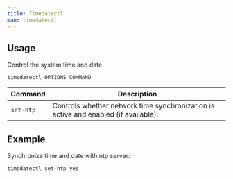 ```yaml
---
title: Timedatectl
man: timedatectl
---
```


## Usage

Control the system time and date.

```shell
timedatectl OPTIONS COMMAND
```

| Command | Description |
| --- | --- |
| `set-ntp` | Controls whether network time synchronization is active and enabled (if available). |

## Example

Synchronize time and date with ntp server:

```shell
timedatectl set-ntp yes
```
